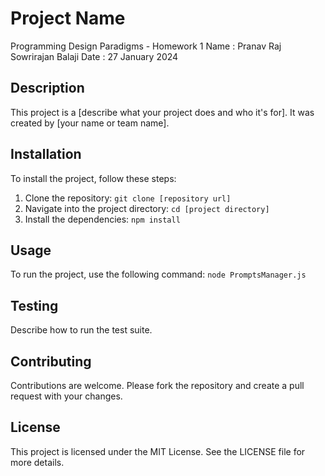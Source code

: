 # Project Name 
Programming Design Paradigms - Homework 1
Name : Pranav Raj Sowrirajan Balaji
Date : 27 January 2024

## Description

This project is a [describe what your project does and who it's for]. It was created by [your name or team name].

## Installation

To install the project, follow these steps:

1. Clone the repository: `git clone [repository url]`
2. Navigate into the project directory: `cd [project directory]`
3. Install the dependencies: `npm install`

## Usage

To run the project, use the following command: `node PromptsManager.js`

## Testing

Describe how to run the test suite.

## Contributing

Contributions are welcome. Please fork the repository and create a pull request with your changes.

## License

This project is licensed under the MIT License. See the LICENSE file for more details.